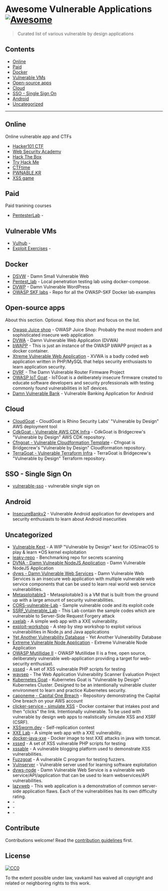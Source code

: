 # Awesome Vulnerable Applications [![Awesome](https://awesome.re/badge.svg)](https://awesome.re)

> Curated list of various vulnerable by design applications


## Contents

- [Online](#online)
- [Paid](#paid)
- [Docker](#docker)
- [Vulnerable VMs](#vulnerable-vms)
- [Open-source apps](#open-source-apps)
- [Cloud](#cloud)
- [SSO - Single Sign On](#sso---single-sign-on)
- [Android](#android)
- [Uncategorized](#uncategorized)

---

## Online

Online vulnerable app and CTFs

- [Hacker101 CTF](https://ctf.hacker101.com/)
- [Web Security Academy](https://portswigger.net/web-security)
- [Hack The Box](https://www.hackthebox.eu/)
- [Try Hack Me](https://tryhackme.com/)
- [CTFtime](https://ctftime.org/)
- [PWNABLE.KR](http://pwnable.kr/)
- [XSS game](https://xss-game.appspot.com)

## Paid

Paid tranining courses

- [PentesterLab](https://pentesterlab.com/) - 

## Vulnerable VMs

- [Vulhub](https://github.com/vulhub/vulhub) - 
- [Exploit Exercises](https://exploit-exercises.lains.space/) - 

## Docker

- [DSVW](https://github.com/stamparm/DSVW) - Damn Small Vulnerable Web
- [Pentest_lab](https://github.com/oliverwiegers/pentest_lab) - Local penetration testing lab using docker-compose.
- [DVWP](https://github.com/vavkamil/dvwp) - Damn Vulnerable WordPress
- [OWASP SKF labs](https://github.com/blabla1337/skf-labs) - Repo for all the OWASP-SKF Docker lab examples



## Open-source apps

About this section. Optional. Keep this short and focus on the list.

- [Owasp Juice shop](https://github.com/bkimminich/juice-shop) - OWASP Juice Shop: Probably the most modern and sophisticated insecure web application
- [DVWA](https://github.com/ethicalhack3r/DVWA) - Damn Vulnerable Web Application (DVWA)
- [bWAPP](https://github.com/raesene/bWAPP) - This is just an instance of the OWASP bWAPP project as a docker container.
- [Xtreme Vulnerable Web Application](https://github.com/s4n7h0/xvwa) - XVWA is a badly coded web application written in PHP/MySQL that helps security enthusiasts to learn application security.
- [DVRF](https://github.com/praetorian-code/DVRF) - The Damn Vulnerable Router Firmware Project
- [OWASP IoT Goat](https://github.com/OWASP/IoTGoat) - IoTGoat is a deliberately insecure firmware created to educate software developers and security professionals with testing commonly found vulnerabilities in IoT devices.
- [Damn Vulnerable Bank](https://github.com/rewanth1997/Damn-Vulnerable-Bank) - Vulnerable Banking Application for Android

## Cloud

- [CloudGoat](https://github.com/RhinoSecurityLabs/cloudgoat) - CloudGoat is Rhino Security Labs' "Vulnerable by Design" AWS deployment tool
- [CdkGoat - Vulnerable AWS CDK Infra](https://github.com/bridgecrewio/cdkgoat) - CdkGoat is Bridgecrew's "Vulnerable by Design" AWS CDK repository. 
- [Cfngoat - Vulnerable Cloudformation Template](https://github.com/bridgecrewio/cfngoat) - Cfngoat is Bridgecrew's "Vulnerable by Design" Cloudformation repository.
- [TerraGoat - Vulnerable Terraform Infra](https://github.com/bridgecrewio/terragoat) - TerraGoat is Bridgecrew's "Vulnerable by Design" Terraform repository.

## SSO - Single Sign On

- [vulnerable-sso](https://github.com/dogangcr/vulnerable-sso) - vulnerable single sign on

## Android

- [InsecureBankv2](https://github.com/dineshshetty/Android-InsecureBankv2) - Vulnerable Android application for developers and security enthusiasts to learn about Android insecurities

## Uncategorized
- [Vulnerable Kext](https://github.com/ant4g0nist/Vulnerable-Kext) - A WIP "Vulnerable by Design" kext for iOS/macOS to play & learn *OS kernel exploitation
- [leaky-repo](https://github.com/Plazmaz/leaky-repo) - Benchmarking repo for secrets scanning
- [DVNA - Damn Vulneable NodeJS Application](https://github.com/appsecco/dvna) - Damn Vulnerable NodeJS Application
- [dvws - Damn Vulnerable Web Services](https://github.com/snoopysecurity/dvws) - Damn Vulnerable Web Services is an insecure web application with multiple vulnerable web service components that can be used to learn real world web service vulnerabilities.
- [Metasploitable3](https://github.com/rapid7/metasploitable3) - Metasploitable3 is a VM that is built from the ground up with a large amount of security vulnerabilities.
- [CORS-vulnerable-Lab](https://github.com/incredibleindishell/CORS-vulnerable-Lab) - Sample vulnerable code and its exploit code
- [SSRF_Vulnerable_Lab](https://github.com/incredibleindishell/SSRF_Vulnerable_Lab) - This Lab contain the sample codes which are vulnerable to Server-Side Request Forgery attack
- [xxelab](https://github.com/jbarone/xxelab) - A simple web app with a XXE vulnerability.
- [exploit-workshop](https://github.com/snyk/exploit-workshop) - A step by step workshop to exploit various vulnerabilities in Node.js and Java applications
- [Yet Another Vulnerability Database](https://github.com/rtfpessoa/yavdb) - Yet Another Vulnerability Database
- [Extreme Vulnerable Node Application](https://github.com/vegabird/xvna) - Extreme Vulnerable Node Application
- [OWASP Mutillidae II](https://github.com/webpwnized/mutillidae) - OWASP Mutillidae II is a free, open source, deliberately vulnerable web-application providing a target for web-security enthusiast.
- [xssed](https://github.com/aj00200/xssed) - A set of XSS vulnerable PHP scripts for testing
- [wavsep](https://github.com/sectooladdict/wavsep) - The Web Application Vulnerability Scanner Evaluation Project
- [Kubernetes Goat](https://github.com/madhuakula/kubernetes-goat) - Kubernetes Goat is "Vulnerable by Design" Kubernetes Cluster. Designed to be an intentionally vulnerable cluster environment to learn and practice Kubernetes security.
- [caponeme - Capital One Breach](https://github.com/avishayil/caponeme) - Repository demonstrating the Capital One breach on your AWS account
- [clicker-service - simulate XSS](https://gitlab.com/r00k/clicker-service) - Docker container that intakes post and then "clicks" the link. Intentionally vulnerable. To be used with vulnerable by design web apps to realistically simulate XSS and XSRF (CSRF).
- [XSSworm.dev](https://github.com/vavkamil/XSSworm.dev) - Self-replication contest
- [XXE Lab](https://github.com/jbarone/xxelab) - A simple web app with a XXE vulnerability.
- [docker-java-xxe](https://github.com/pimps/docker-java-xxe) - Docker image to test XXE attacks in java with tomcat.
- [xssed](https://github.com/aj00200/xssed) - A set of XSS vulnerable PHP scripts for testing
- [xssable](https://github.com/kiwicom/xssable) - A vulnerable blogging platform used to demonstrate XSS vulnerabilities.
- [Fuzzgoat](https://github.com/fuzzstati0n/fuzzgoat) - A vulnerable C program for testing fuzzers.
- [Vulnserver](https://github.com/stephenbradshaw/vulnserver) - Vulnerable server used for learning software exploitation
- [dvws-node](https://github.com/snoopysecurity/dvws-node) - Damn Vulnerable Web Service is a vulnerable web service/API/application that can be used to learn webservices/API vulnerabilities.
- [lazyweb](https://github.com/RamadhanAmizudin/lazyweb) - This web application is a demonstration of common server-side application flaws. Each of the vulnerabilities has its own difficulty rating.
- []() - 
- []() - 
- []() - 


## Contribute

Contributions welcome! Read the [contribution guidelines](contributing.md) first.


## License

[![CC0](https://mirrors.creativecommons.org/presskit/buttons/88x31/svg/cc-zero.svg)](https://creativecommons.org/publicdomain/zero/1.0)

To the extent possible under law, vavkamil has waived all copyright and
related or neighboring rights to this work.
